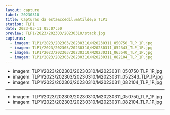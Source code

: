 ```yaml
---
layout: capture
label: 20230310
title: Capturas da esta&ccedil;&atilde;o TLP1
station: TLP1
date: 2023-03-11 05:07:50
preview: TLP1/2023/202303/20230310/stack.jpg
capturas:
  - imagem: TLP1/2023/202303/20230310/M20230311_050750_TLP_1P.jpg
  - imagem: TLP1/2023/202303/20230310/M20230311_052343_TLP_1P.jpg
  - imagem: TLP1/2023/202303/20230310/M20230311_063540_TLP_1P.jpg
  - imagem: TLP1/2023/202303/20230310/M20230311_082104_TLP_1P.jpg
---
```

  - imagem: TLP1/2023/202303/20230310/M20230311_050750_TLP_1P.jpg
  - imagem: TLP1/2023/202303/20230310/M20230311_052343_TLP_1P.jpg
  - imagem: TLP1/2023/202303/20230310/M20230311_082104_TLP_1P.jpg
---
  - imagem: TLP1/2023/202303/20230310/M20230311_050750_TLP_1P.jpg
  - imagem: TLP1/2023/202303/20230310/M20230311_082104_TLP_1P.jpg
---
